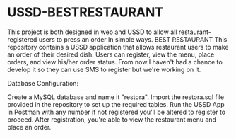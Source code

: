 # USSD-BESTRESTAURANT
This project is both designed in web and USSD to allow all restaurant-registered users to press an order In simple ways. BEST RESTAURANT This repository contains a USSD application that allows restaurant users to make an order of their desired dish. Users can register, view the menu, place orders, and view his/her order status. From now I haven't had a chance to develop it so they can use SMS to register but we're working on it.

Database Configuration:

Create a MySQL database and name it "restora".
Import the restora.sql file provided in the repository to set up the required tables. Run the USSD App in Postman with any number if not registered you'll be altered to register to proceed. After registration, you're able to view the restaurant menu and place an order.
